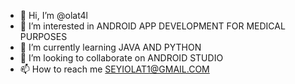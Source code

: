 - 👋 Hi, I’m @olat4l
- 👀 I’m interested in ANDROID APP DEVELOPMENT FOR MEDICAL PURPOSES
- 🌱 I’m currently learning JAVA AND PYTHON
- 💞️ I’m looking to collaborate on  ANDROID STUDIO
- 📫 How to reach me  SEYIOLAT1@GMAIL.COM

<!---
olat4l/olat4l is a ✨ special ✨ repository because its `README.md` (this file) appears on your GitHub profile.
You can click the Preview link to take a look at your changes.
--->
